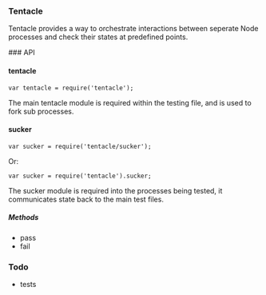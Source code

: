 ### Tentacle

Tentacle provides a way to orchestrate interactions between
seperate Node processes and check their states at predefined
points.


### API

#### tentacle

```
var tentacle = require('tentacle');
```

The main tentacle module is required within the testing file, 
and is used to fork sub processes. 


#### sucker

```
var sucker = require('tentacle/sucker');
```
Or:

```
var sucker = require('tentacle').sucker;
```

The sucker module is required into the processes being
tested, it communicates state back to the main test files. 


##### Methods

  * pass
  * fail


### Todo

  * tests